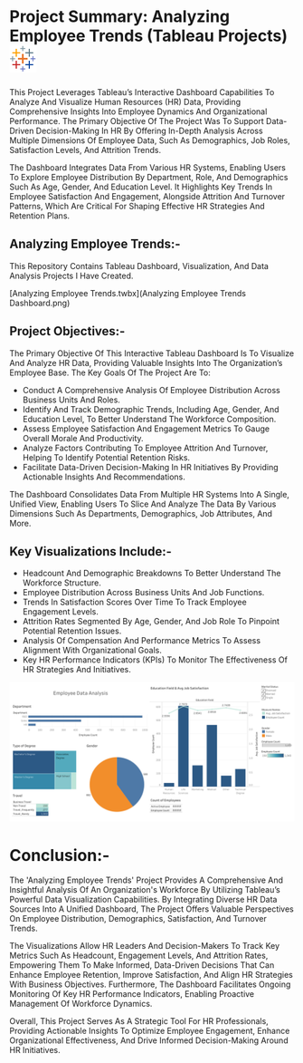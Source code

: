 # Project Summary: Analyzing Employee Trends (Tableau Projects) ![icons8-tableau-software-48](https://github.com/RAKESH-RAKHUNDE2024/Analyzing-Employee-Trends/blob/main/tablaue.png)

This Project Leverages Tableau’s Interactive Dashboard Capabilities To Analyze And Visualize Human Resources (HR) Data, Providing Comprehensive Insights Into Employee Dynamics And Organizational Performance. The Primary Objective Of The Project Was To Support Data-Driven Decision-Making In HR By Offering In-Depth Analysis Across Multiple Dimensions Of Employee Data, Such As Demographics, Job Roles, Satisfaction Levels, And Attrition Trends.

The Dashboard Integrates Data From Various HR Systems, Enabling Users To Explore Employee Distribution By Department, Role, And Demographics Such As Age, Gender, And Education Level. It Highlights Key Trends In Employee Satisfaction And Engagement, Alongside Attrition And Turnover Patterns, Which Are Critical For Shaping Effective HR Strategies And Retention Plans.

## Analyzing Employee Trends:-

This Repository Contains Tableau Dashboard, Visualization, And Data Analysis Projects I Have Created.

[Analyzing Employee Trends.twbx](Analyzing Employee Trends Dashboard.png)

## Project Objectives:-

The Primary Objective Of This Interactive Tableau Dashboard Is To Visualize And Analyze HR Data, Providing Valuable Insights Into The Organization’s Employee Base. The Key Goals Of The Project Are To:

- Conduct A Comprehensive Analysis Of Employee Distribution Across Business Units And Roles.
- Identify And Track Demographic Trends, Including Age, Gender, And Education Level, To Better Understand The Workforce Composition.
- Assess Employee Satisfaction And Engagement Metrics To Gauge Overall Morale And Productivity.
- Analyze Factors Contributing To Employee Attrition And Turnover, Helping To Identify Potential Retention Risks.
- Facilitate Data-Driven Decision-Making In HR Initiatives By Providing Actionable Insights And Recommendations.

The Dashboard Consolidates Data From Multiple HR Systems Into A Single, Unified View, Enabling Users To Slice And Analyze The Data By Various Dimensions Such As Departments, Demographics, Job Attributes, And More.

## Key Visualizations Include:-

- Headcount And Demographic Breakdowns To Better Understand The Workforce Structure.
- Employee Distribution Across Business Units And Job Functions.
- Trends In Satisfaction Scores Over Time To Track Employee Engagement Levels.
- Attrition Rates Segmented By Age, Gender, And Job Role To Pinpoint Potential Retention Issues.
- Analysis Of Compensation And Performance Metrics To Assess Alignment With Organizational Goals.
- Key HR Performance Indicators (KPIs) To Monitor The Effectiveness Of HR Strategies And Initiatives.

![Tableau Dashboard](https://github.com/RAKESH-RAKHUNDE2024/Analyzing-Employee-Trends/blob/main/Tableau%20Dashboard.png)


# Conclusion:-

The 'Analyzing Employee Trends' Project Provides A Comprehensive And Insightful Analysis Of An Organization's Workforce By Utilizing Tableau’s Powerful Data Visualization Capabilities. By Integrating Diverse HR Data Sources Into A Unified Dashboard, The Project Offers Valuable Perspectives On Employee Distribution, Demographics, Satisfaction, And Turnover Trends. 

The Visualizations Allow HR Leaders And Decision-Makers To Track Key Metrics Such As Headcount, Engagement Levels, And Attrition Rates, Empowering Them To Make Informed, Data-Driven Decisions That Can Enhance Employee Retention, Improve Satisfaction, And Align HR Strategies With Business Objectives. Furthermore, The Dashboard Facilitates Ongoing Monitoring Of Key HR Performance Indicators, Enabling Proactive Management Of Workforce Dynamics.

Overall, This Project Serves As A Strategic Tool For HR Professionals, Providing Actionable Insights To Optimize Employee Engagement, Enhance Organizational Effectiveness, And Drive Informed Decision-Making Around HR Initiatives.



